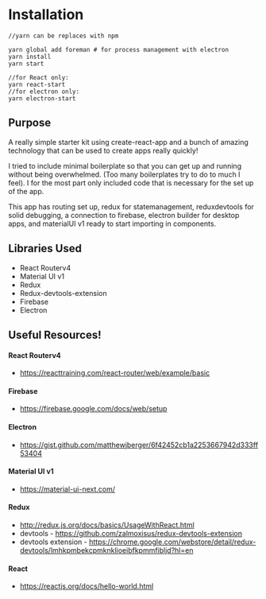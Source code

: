 # Installation
```
//yarn can be replaces with npm 

yarn global add foreman # for process management with electron  
yarn install
yarn start

//for React only:
yarn react-start
//for electron only:
yarn electron-start
```
## Purpose
A really simple starter kit using create-react-app and a bunch of amazing technology that can be used to create apps really quickly!

I tried to include minimal boilerplate so that you can get up and running without being overwhelmed. (Too many boilerplates try to do to much I feel). I for the most part only included code that is necessary for the set up of the app. 

This app has routing set up, redux for statemanagement, reduxdevtools for solid debugging, a connection to firebase, electron builder for desktop apps, and materialUI v1 ready to start importing in components.

## Libraries Used
* React Routerv4
* Material UI v1
* Redux
* Redux-devtools-extension
* Firebase
* Electron

## Useful Resources!
#### React Routerv4
* https://reacttraining.com/react-router/web/example/basic

#### Firebase
* https://firebase.google.com/docs/web/setup

#### Electron
* https://gist.github.com/matthewjberger/6f42452cb1a2253667942d333ff53404

#### Material UI v1
* https://material-ui-next.com/

#### Redux
* http://redux.js.org/docs/basics/UsageWithReact.html
* devtools - https://github.com/zalmoxisus/redux-devtools-extension 
* devtools extension - https://chrome.google.com/webstore/detail/redux-devtools/lmhkpmbekcpmknklioeibfkpmmfibljd?hl=en

#### React 
* https://reactjs.org/docs/hello-world.html
